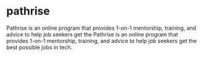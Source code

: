 # pathrise
Pathrise is an online program that provides 1-on-1 mentorship, training,
and advice to help job seekers get the Pathrise is an online program that provides 1-on-1 mentorship,
training, and advice to help job seekers get the best possible jobs in tech.
